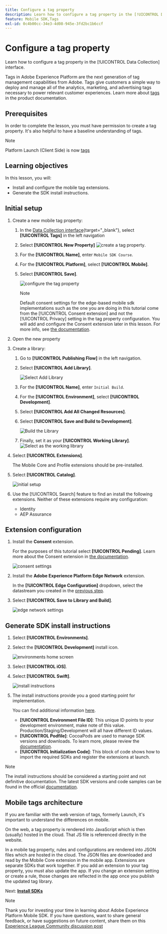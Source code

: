 ```yaml
---
title: Configure a tag property
description: Learn how to configure a tag property in the [!UICONTROL Data Collection] interface.
feature: Mobile SDK,Tags
exl-id: 0c4b00cc-34e3-4d08-945e-3fd2bc1b6ccf
---
```

# Configure a tag property

Learn how to configure a tag property in the [!UICONTROL Data Collection] interface.

Tags in Adobe Experience Platform are the next generation of tag management capabilities from Adobe. Tags give customers a simple way to deploy and manage all of the analytics, marketing, and advertising tags necessary to power relevant customer experiences. Learn more about [tags](https://experienceleague.adobe.com/docs/experience-platform/tags/home.html) in the product documentation.

## Prerequisites

In order to complete the lesson, you must have permission to create a tag property. It's also helpful to have a baseline understanding of tags. 

>[!NOTE]
>
> Platform Launch (Client Side) is now [tags](https://experienceleague.adobe.com/docs/experience-platform/tags/home.html?lang=en)

## Learning objectives

In this lesson, you will:

* Install and configure the mobile tag extensions.
* Generate the SDK install instructions.

## Initial setup

1. Create a new mobile tag property:
    1. In the [Data Collection interface](https://experience.adobe.com/data-collection/){target="_blank"}, select **[!UICONTROL Tags]** in the left navigation
    1. Select **[!UICONTROL New Property]**
     ![create a tag property](assets/mobile-tags-new-property.png).
    1. For the **[!UICONTROL Name]**, enter `Mobile SDK Course`.
    1. For the **[!UICONTROL Platform]**, select **[!UICONTROL Mobile]**.
    1. Select  **[!UICONTROL Save]**. 
     
        ![configure the tag property](assets/mobile-tags-property-config.png)

        >[!NOTE]
        >
        > Default consent settings for the edge-based mobile sdk implementations such as the one you are doing in this tutorial come from the [!UICONTROL Consent extension] and not the [!UICONTROL Privacy] setting in the tag property configuration. You will add and configure the Consent extension later in this lesson. For more info, see [the documentation](https://developer.adobe.com/client-sdks/documentation/privacy-and-gdpr/).


1. Open the new property    
1. Create a library:

    1. Go to **[!UICONTROL Publishing Flow]** in the left navigation.
    1. Select **[!UICONTROL Add Library]**.

        ![Select Add Library](assets/mobile-tags-create-library.png)

    1. For the **[!UICONTROL Name]**, enter `Initial Build`.
    1. For the **[!UICONTROL Environment]**, select **[!UICONTROL Development]**.
    1. Select  **[!UICONTROL Add All Changed Resources]**. 
    1. Select **[!UICONTROL Save and Build to Development]**. 

        ![Build the Library](assets/mobile-tags-save-library.png)
        
    1. Finally, set it as your **[!UICONTROL Working Library]**. 
        ![Select as the working library](assets/mobile-tags-working-library.png)
1. Select **[!UICONTROL Extensions]**.
    
    The Mobile Core and Profile extensions should be pre-installed.

1. Select **[!UICONTROL Catalog]**.

    ![initial setup](assets/mobile-tags-starting.png)

1. Use the [!UICONTROL Search] feature to find an install the following extensions. Neither of these extensions require any configuration:
    * Identity
    * AEP Assurance 

## Extension configuration

1. Install the **Consent** extension.

    For the purposes of this tutorial select **[!UICONTROL Pending]**. Learn more about the Consent extension in [the documentation](https://developer.adobe.com/client-sdks/documentation/consent-for-edge-network/).
    
    ![consent settings](assets/mobile-tags-extension-consent.png)

1. Install the **Adobe Experience Platform Edge Network** extension. 
    
    In the **[!UICONTROL Edge Configuration]** dropdown, select the datastream you created in the [previous step](create-datastream.md). 
    
1. Select **[!UICONTROL Save to Library and Build]**.

    ![edge network settings](assets/mobile-tags-extension-edge.png)


## Generate SDK install instructions

1. Select **[!UICONTROL Environments]**.

1. Select the **[!UICONTROL Development]** install icon.

    ![environments home screen](assets/mobile-tags-environments.png)

1. Select **[!UICONTROL iOS]**.

1. Select **[!UICONTROL Swift]**.

    ![install instructions](assets/mobile-tags-install-instructions.png)

1. The install instructions provide you a good starting point for implementation. 

    You can find additional information [here](https://developer.adobe.com/client-sdks/documentation/getting-started/get-the-sdk/).

    * **[!UICONTROL Environment File ID]**: This unique ID points to your development environment, make note of this value. Production/Staging/Development will all have different ID values.
    * **[!UICONTROL Podfile]**: CocoaPods are used to manage SDK versions and downloads. To learn more, please review the [documentation](https://cocoapods.org/).
    * **[!UICONTROL Initialization Code]**:  This block of code shows how to import the required SDKs and register the extensions at launch.

>[!NOTE]
>The install instructions should be considered a starting point and not definitive documentation. The latest SDK versions and code samples can be found in the official [documentation](https://developer.adobe.com/client-sdks/documentation/).

## Mobile tags architecture

If you are familiar with the web version of tags, formerly Launch, it's important to understand the differences on mobile. 

On the web, a tag property is rendered into JavaScript which is then (usually) hosted in the cloud. That JS file is referenced directly in the website.

In a mobile tag property, rules and configurations are rendered into JSON files which are hosted in the cloud. The JSON files are downloaded and read by the Mobile Core extension in the mobile app. Extensions are separate SDKs that work together. If you add an extension to your tag property, you must also update the app. If you change an extension setting or create a rule, those changes are reflected in the app once you publish the updated tag library.

Next: **[Install SDKs](install-sdks.md)**

>[!NOTE]
>
>Thank you for investing your time in learning about Adobe Experience Platform Mobile SDK. If you have questions, want to share general feedback, or have suggestions on future content, share them on this [Experience League Community discussion post](https://experienceleaguecommunities.adobe.com/t5/adobe-experience-platform-data/tutorial-discussion-implement-adobe-experience-cloud-in-mobile/td-p/443796)